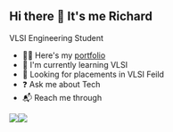 ## Hi there 👋 It's me Richard

VLSI Engineering Student

- 👨‍🔬 Here's my [portfolio]()
- 🐣 I'm currently learning VLSI
- 🧐 Looking for placements in VLSI Feild
- ❓ Ask me about Tech
- 📬 Reach me through

<a href="https://www.instagram.com/spidy_richie?igsh=eGRkOXo4eHJsdGgy&utm_source=qr">  <img src="https://img.shields.io/badge/Instagram-E4405F?style=for-the-badge&logo=instagram&logoColor=white" /></a><img src="https://img.shields.io/badge/LinkedIn-0077B5?style=for-the-badge&logo=linkedin&logoColor=white" />


